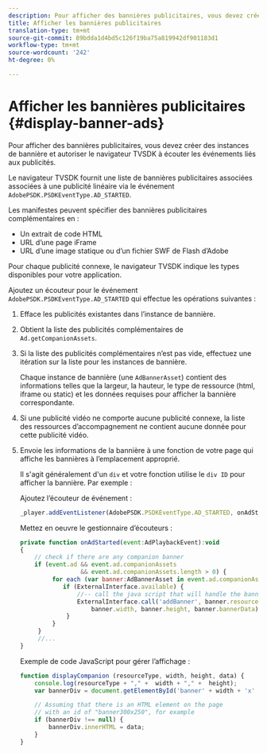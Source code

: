 ```yaml
---
description: Pour afficher des bannières publicitaires, vous devez créer des instances de bannière et autoriser le navigateur TVSDK à écouter les événements liés aux publicités.
title: Afficher les bannières publicitaires
translation-type: tm+mt
source-git-commit: 89bdda1d4bd5c126f19ba75a819942df901183d1
workflow-type: tm+mt
source-wordcount: '242'
ht-degree: 0%

---
```



# Afficher les bannières publicitaires {#display-banner-ads}

Pour afficher des bannières publicitaires, vous devez créer des instances de bannière et autoriser le navigateur TVSDK à écouter les événements liés aux publicités.

Le navigateur TVSDK fournit une liste de bannières publicitaires associées associées à une publicité linéaire via le événement `AdobePSDK.PSDKEventType.AD_STARTED`.

Les manifestes peuvent spécifier des bannières publicitaires complémentaires en :

* Un extrait de code HTML
* URL d’une page iFrame
* URL d’une image statique ou d’un fichier SWF de Flash d’Adobe

Pour chaque publicité connexe, le navigateur TVSDK indique les types disponibles pour votre application.

Ajoutez un écouteur pour le événement `AdobePSDK.PSDKEventType.AD_STARTED` qui effectue les opérations suivantes :
1. Efface les publicités existantes dans l’instance de bannière.
1. Obtient la liste des publicités complémentaires de `Ad.getCompanionAssets`.
1. Si la liste des publicités complémentaires n’est pas vide, effectuez une itération sur la liste pour les instances de bannière.

   Chaque instance de bannière (une `AdBannerAsset`) contient des informations telles que la largeur, la hauteur, le type de ressource (html, iframe ou static) et les données requises pour afficher la bannière correspondante.
1. Si une publicité vidéo ne comporte aucune publicité connexe, la liste des ressources d’accompagnement ne contient aucune donnée pour cette publicité vidéo.
1. Envoie les informations de la bannière à une fonction de votre page qui affiche les bannières à l’emplacement approprié.

   Il s&#39;agit généralement d&#39;un `div` et votre fonction utilise le `div ID` pour afficher la bannière. Par exemple :

   Ajoutez l’écouteur de événement :

   ```js
   _player.addEventListener(AdobePSDK.PSDKEventType.AD_STARTED, onAdStarted);
   ```

   Mettez en oeuvre le gestionnaire d’écouteurs :

   ```js
   private function onAdStarted(event:AdPlaybackEvent):void 
   { 
       // check if there are any companion banner 
       if (event.ad && event.ad.companionAssets  
                    && event.ad.companionAssets.length > 0) { 
            for each (var banner:AdBannerAsset in event.ad.companionAssets) { 
               if (ExternalInterface.available) { 
                   //-- call the java script that will handle the banner display. 
                   ExternalInterface.call('addBanner', banner.resourceType,  
                       banner.width, banner.height, banner.bannerData); 
                } 
            } 
        }  
        //...        
   }
   ```

   Exemple de code JavaScript pour gérer l’affichage :

   ```js
   function displayCompanion (resourceType, width, height, data) { 
       console.log(resourceType + "," +  width + "," +  height); 
       var bannerDiv = document.getElementById('banner' + width + 'x' + height);  
   
       // Assuming that there is an HTML element on the page  
       // with an id of "banner300x250", for example 
       if (bannerDiv !== null) { 
           bannerDiv.innerHTML = data; 
       } 
   }
   ```

